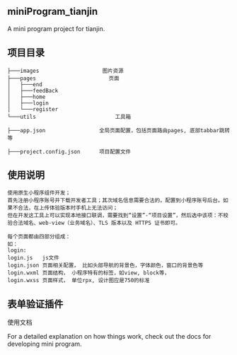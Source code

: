 
## miniProgram_tianjin

A mini program project for tianjin.

## 项目目录

    ├───images                    图片资源
    ├───pages                       页面
    │   ├───end
    │   ├───feedBack
    │   ├───home
    │   ├───login
    │   └───register
    └───utils                         工具箱
    
    ├───app.json                 全局页面配置，包括页面路由pages, 底部tabbar跳转等
    
    ├───project.config.json      项目配置文件 
    

## 使用说明

    使用原生小程序组件开发；
    首先注册小程序账号并下载开发者工具；其次域名信息需要合法的，配置到小程序账号后台。如果不合法，在上传体验版本时手机上无法访问；
    但在开发这工具上可以实现本地接口联调，需要找到“设置”-“项目设置”，然后选中该项：不校验合法域名、web-view（业务域名）、TLS 版本以及 HTTPS 证书即可。
    
    每个页面都由四部分组成：
    如：
    login: 
    login.js   js文件
    login.json 页面相关配置， 比如头部导航的背景色，字体颜色，窗口的背景色等
    login.wxml 页面结构， 小程序特有的标签，如view, block等，
    login.wxss 页面样式， 单位rpx, 设计图应是750的标准
    

## 表单验证插件

使用文档 

For a detailed explanation on how things work, check out the  docs for developing mini program.




